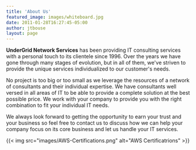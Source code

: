 ```yaml
---
title: 'About Us'
featured_image: images/whiteboard.jpg
date: 2011-01-28T16:27:45-05:00
author: jtbouse
layout: page
---
```

**UnderGrid Network Services** has been providing IT consulting services with a personal touch to its clientele since 1996. Over the years we have gone through many stages of evolution, but in all of them, we've striven to provide the unique services individualized to our customer's needs.

No project is too big or too small as we leverage the resources of a network of consultants and their individual expertise. We have consultants well versed in all areas of IT to be able to provide a complete solution at the best possible price. We work with your company to provide you with the right combination to fit your individual IT needs.

We always look forward to getting the opportunity to earn your trust and your business so feel free to contact us to discuss how we can help your company focus on its core business and let us handle your IT services.

{{< img src="images/AWS-Certifications.png" alt="AWS Certificatrions" >}}
